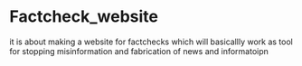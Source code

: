# Factcheck_website 
it is about making a website for factchecks which will basicallly work as tool for stopping misinformation and fabrication of news and informatoipn 
